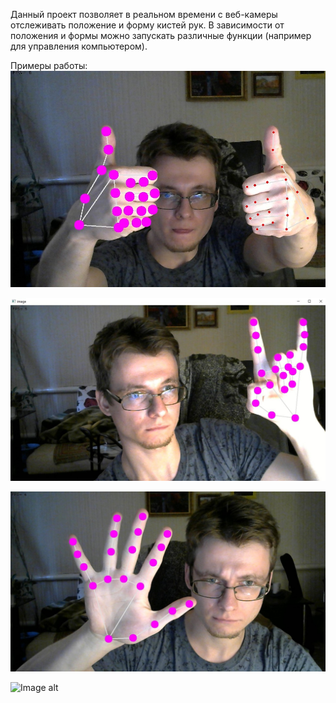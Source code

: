 Данный проект позволяет в реальном времени с веб-камеры отслеживать положение и форму кистей рук. В зависимости от положения и формы можно запускать различные функции (например для управления компьютером).

Примеры работы:
![Image alt](https://github.com/Otto-Wolfram/comp_vision_2023/blob/master/task9/p1.jpg)

![Image alt](https://github.com/Otto-Wolfram/comp_vision_2023/blob/master/task9/p2.jpg)

![Image alt](https://github.com/Otto-Wolfram/comp_vision_2023/blob/master/task9/p3.jpg)

![Image alt](https://github.com/Otto-Wolfram/comp_vision_2023/blob/master/task9/p4.jpg)

